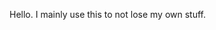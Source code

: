 Hello. I mainly use this to not lose my own stuff.

<!---
ThatTyGit/ThatTyGit is a ✨ special ✨ repository because its `README.md` (this file) appears on your GitHub profile.
You can click the Preview link to take a look at your changes.
--->
